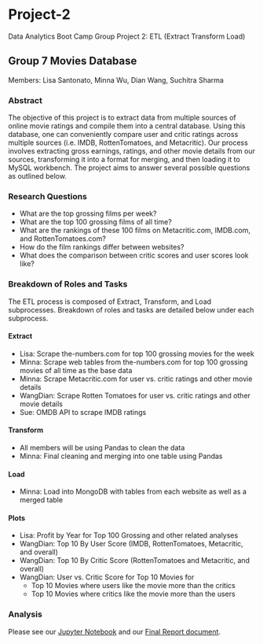 # Project-2
Data Analytics Boot Camp Group Project 2: ETL (Extract Transform Load)

## Group 7 Movies Database 
Members: Lisa Santonato, Minna Wu, Dian Wang, Suchitra Sharma
 
### Abstract
The objective of this project is to extract data from multiple sources of online movie ratings and compile them into a central database. Using this database, one can conveniently compare user and critic ratings across multiple sources (i.e. IMDB, RottenTomatoes, and Metacritic). Our process involves extracting gross earnings, ratings, and other movie details from our sources, transforming it into a format for merging, and then loading it to MySQL workbench. The project aims to answer several possible questions as outlined below.

### Research Questions
* What are the top grossing films per week? 
* What are the top 100 grossing films of all time?
* What are the rankings of these 100 films on Metacritic.com, IMDB.com, and RottenTomatoes.com?
* How do the film rankings differ between websites? 
* What does the comparison between critic scores and user scores look like?
 
### Breakdown of Roles and Tasks
The ETL process is composed of Extract, Transform, and Load subprocesses. Breakdown of roles and tasks are detailed below under each subprocess.

#### Extract
* Lisa: Scrape the-numbers.com for top 100 grossing movies for the week
*	Minna: Scrape web tables from the-numbers.com for top 100 grossing movies of all time 			as the base data
*	Minna: Scrape Metacritic.com for user vs. critic ratings and other movie details
*	WangDian: Scrape Rotten Tomatoes for user vs. critic ratings and other movie details
*	Sue: OMDB API to scrape IMDB ratings

#### Transform
* All members will be using Pandas to clean the data
* Minna: Final cleaning and merging into one table using Pandas

#### Load
* Minna: Load into MongoDB with tables from each website as well as a merged table

#### Plots
- Lisa: Profit by Year for Top 100 Grossing and other related analyses
- WangDian: Top 10 By User Score (IMDB, RottenTomatoes, Metacritic, and overall)
- WangDian: Top 10 By Critic Score (RottenTomatoes and Metacritic, and overall)
- WangDian: User vs. Critic Score for Top 10 Movies for 
    * Top 10 Movies where users like the movie more than the critics
    * Top 10 Movies where critics like the movie more than the users

### Analysis
Please see our [Jupyter Notebook](./final.ipynb) and our [Final Report document](./FinalProjectReport.docx).
